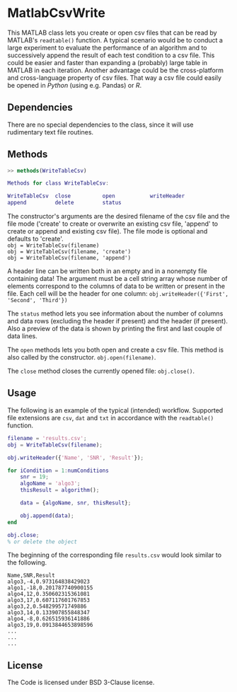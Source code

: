 # MatlabCsvWrite

This MATLAB class lets you create or open csv files that can be read by MATLAB's `readtable()` function. A typical scenario would be to conduct a large experiment to evaluate the performance of an algorithm and to successively append the result of each test condition to a csv file. This could be easier and faster than expanding a (probably) large table in MATLAB in each iteration. Another advantage could be the cross-platform and cross-language property of csv files. That way a csv file could easily be opened in *Python* (using e.g. Pandas) or *R*.

Dependencies
------------------------

There are no special dependencies to the class, since it will use rudimentary text file routines.

Methods
------------------------

```matlab
>> methods(WriteTableCsv)

Methods for class WriteTableCsv:

WriteTableCsv  close          open           writeHeader
append         delete         status
```

The constructor's arguments are the desired filename of the csv file and the file mode ('create' to create or overwrite an existing csv file, 'append' to create or append and existing csv file). The file mode is optional and defaults to 'create'.  
`obj = WriteTableCsv(filename)`  
`obj = WriteTableCsv(filename, 'create')`  
`obj = WriteTableCsv(filename, 'append')`  

A header line can be written both in an empty and in a nonempty file containing data! The argument must be a cell string array whose number of elements correspond to the columns of data to be written or present in the file. Each cell will be the header for one column: `obj.writeHeader({'First', 'Second', 'Third'})`

The `status` method lets you see information about the number of columns and data rows (excluding the header if present) and the header (if present). Also a preview of the data is shown by printing the first and last couple of data lines.

The `open` methods lets you both open and create a csv file. This method is also called by the constructor. `obj.open(filename)`.

The `close` method closes the currently opened file: `obj.close()`.


Usage
---------------------

The following is an example of the typical (intended) workflow. Supported file extensions are `csv`, `dat` and `txt` in accordance with the `readtable()` function.

```matlab
filename = 'results.csv';
obj = WriteTableCsv(filename);

obj.writeHeader({'Name', 'SNR', 'Result'});

for iCondition = 1:numConditions
    snr = 19;
    algoName = 'algo3';
    thisResult = algorithm();

    data = {algoName, snr, thisResult};

    obj.append(data);
end

obj.close;
% or delete the object
```

The beginning of the corresponding file `results.csv` would look similar to the following.

```
Name,SNR,Result
algo3,-4,0.973164838429023
algo1,-18,0.201787740900155
algo4,12,0.350602315361081
algo3,17,0.607117601767853
algo3,2,0.548299571749886
algo3,14,0.133907855848347
algo4,-8,0.626515936141886
algo3,19,0.0913844653898596
...
...
...
```

License
---------------------

The Code is licensed under BSD 3-Clause license.
